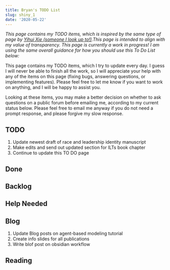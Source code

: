 ```yaml
---
title: Bryan's TODO List
slug: shiny_1
date: '2020-05-22'
---
```


*This page contains my TODO items, which is inspired by the same type of page by [Yihui Xie (someone I look up to!)](https://yihui.org/todo/).This page is intended to align with my value of transparency. This page is currently a work in progress! I am using the same overall guidance for how you should use this To Do List below:*

This page contains my TODO items, which I try to update every day. I guess I will never be able to finish all the work, so I will appreciate your help with any of the items on this page (fixing bugs, answering questions, or implementing features). Please feel free to let me know if you want to work on anything, and I will be happy to assist you.

Looking at these items, you may make a better decision on whether to ask questions on a public forum before emailing me, according to my current status below. Please feel free to email me anyway if you do not need a prompt response, and please forgive my slow response.


## TODO

1. Update newest draft of race and leadership identity manuscript 
2. Make edits and send out updated section for ILTs book chapter 
3. Continue to update this TO DO page

## Done




## Backlog



## Help Needed


## Blog
1. Update Blog posts on agent-based modeling tutorial 
2. Create info slides for all publications 
3. Write blof post on obsidian workflow 


## Reading

